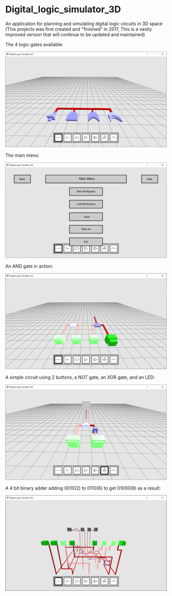 # Digital_logic_simulator_3D
An application for planning and simulating digital logic circuits in 3D space
(This projects was first created and "finished" in 2017, This is a vastly improved version that will continue to be updated and maintained)

The 4 logic gates available:

![image 1](/readme_images/gates.png)

The main menu:

![image 2](/readme_images/main_menu.png)

An AND gate in action:

![image 3](/readme_images/and_gate.png)

A simple circuit using 2 buttons, a NOT gate, an XOR gate, and an LED:

![image 4](/readme_images/simple_circuit.png)

A 4 bit binary adder adding 0010(2) to 0110(6) to get 01000(8) as a result:

![image 5](/readme_images/binary_adder.png)
